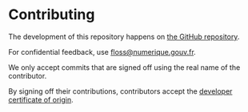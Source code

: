 # Contributing

The development of this repository happens on [the GitHub repository](https://github.com/codegouvfr/codegouv-frdocumentation).

For confidential feedback, use [floss@numerique.gouv.fr](mailto:floss@numerique.gouv.fr).

We only accept commits that are signed off using the real name of the contributor.

By signing off their contributions, contributors accept the [developer certificate of origin](https://developercertificate.org).
